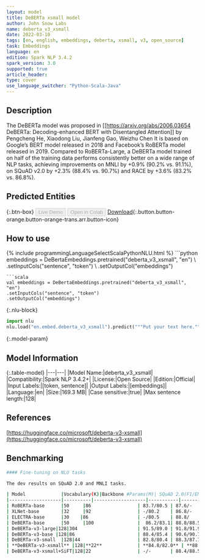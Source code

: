 ```yaml
---
layout: model
title: DeBERTa xsmall model
author: John Snow Labs
name: deberta_v3_xsmall
date: 2022-03-10
tags: [en, english, embeddings, deberta, xsmall, v3, open_source]
task: Embeddings
language: en
edition: Spark NLP 3.4.2
spark_version: 3.0
supported: true
article_header:
type: cover
use_language_switcher: "Python-Scala-Java"
---
```


## Description

The DeBERTa model was proposed in [[https://arxiv.org/abs/2006.03654 DeBERTa: Decoding-enhanced BERT with Disentangled Attention]] by Pengcheng He, Xiaodong Liu, Jianfeng Gao, Weizhu Chen It is based on Google’s BERT model released in 2018 and Facebook’s RoBERTa model released in 2019. Compared to RoBERTa-Large, a DeBERTa model trained on half of the training data performs consistently better on a wide range of NLP tasks, achieving improvements on MNLI by +0.9% (90.2% vs. 91.1%), on SQuAD v2.0 by +2.3% (88.4% vs. 90.7%) and RACE by +3.6% (83.2% vs. 86.8%).

## Predicted Entities



{:.btn-box}
<button class="button button-orange" disabled>Live Demo</button>
<button class="button button-orange" disabled>Open in Colab</button>
[Download](https://s3.amazonaws.com/auxdata.johnsnowlabs.com/public/models/deberta_v3_xsmall_en_3.4.2_3.0_1646908120895.zip){:.button.button-orange.button-orange-trans.arr.button-icon}

## How to use



<div class="tabs-box" markdown="1">
{% include programmingLanguageSelectScalaPythonNLU.html %}
```python
embeddings = DeBertaEmbeddings.pretrained("deberta_v3_xsmall", "en") \
.setInputCols("sentence", "token") \
.setOutputCol("embeddings")

```
```scala
val embeddings = DeBertaEmbeddings.pretrained("deberta_v3_xsmall", "en")
.setInputCols("sentence", "token")
.setOutputCol("embeddings")

```


{:.nlu-block}
```python
import nlu
nlu.load("en.embed.deberta_v3_xsmall").predict("""Put your text here.""")
```

</div>

{:.model-param}
## Model Information

{:.table-model}
|---|---|
|Model Name:|deberta_v3_xsmall|
|Compatibility:|Spark NLP 3.4.2+|
|License:|Open Source|
|Edition:|Official|
|Input Labels:|[token, sentence]|
|Output Labels:|[embeddings]|
|Language:|en|
|Size:|169.3 MB|
|Case sensitive:|true|
|Max sentence length:|128|

## References

[https://huggingface.co/microsoft/deberta-v3-xsmall](https://huggingface.co/microsoft/deberta-v3-xsmall)

## Benchmarking

```bash
#### Fine-tuning on NLU tasks

The dev results on SQuAD 2.0 and MNLI tasks.

| Model             |Vocabulary(K)|Backbone #Params(M)| SQuAD 2.0(F1/EM) | MNLI-m/mm(ACC)|
|-------------------|----------|-------------------|-----------|----------|
| RoBERTa-base      |50     |86                 | 83.7/80.5 | 87.6/-   |
| XLNet-base        |32     |92                 | -/80.2    | 86.8/-   |
| ELECTRA-base      |30    |86                  | -/80.5    | 88.8/    |
| DeBERTa-base      |50     |100                |  86.2/83.1| 88.8/88.5|
| DeBERTa-v3-large|128|304                      | 91.5/89.0 | 91.8/91.9|
| DeBERTa-v3-base |128|86                       | 88.4/85.4 | 90.6/90.7|
| DeBERTa-v3-small  |128|44                     | 82.8/80.4 | 88.3/87.7|
| **DeBERTa-v3-xsmall** |128|**22**             | **84.8/82.0** | **88.1/88.3**|
| DeBERTa-v3-xsmall+SiFT|128|22                 | -/-       | 88.4/88.5|




```